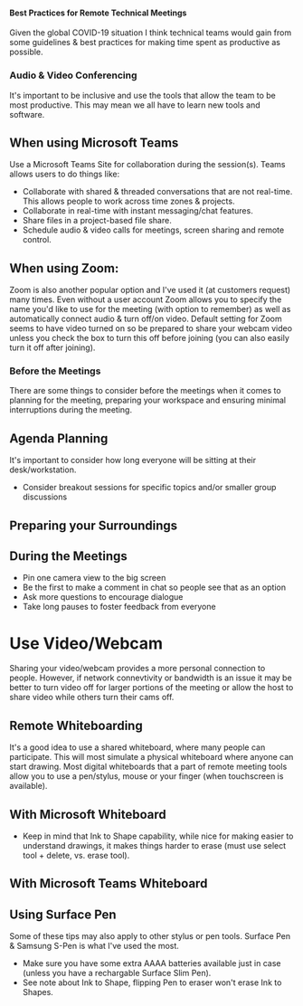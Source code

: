#### Best Practices for Remote Technical Meetings 
Given the global COVID-19 situation I think technical teams would gain from some guidelines & best practices for making time spent as productive as possible.


### Audio & Video Conferencing
It's important to be inclusive and use the tools that allow the team to be most productive. This may mean we all have to learn new tools and software.

## When using Microsoft Teams
Use a Microsoft Teams Site for collaboration during the session(s). Teams allows users to do things like:
  - Collaborate with shared & threaded conversations that are not real-time. This allows people to work across time zones & projects.
  - Collaborate in real-time with instant messaging/chat features.
  - Share files in a project-based file share.
  - Schedule audio & video calls for meetings, screen sharing and remote control.


## When using Zoom:
Zoom is also another popular option and I've used it (at customers request) many times. Even without a user account Zoom allows you to specify the name you'd like to use for the meeting (with option to remember) as well as automatically connect audio & turn off/on video. Default setting for Zoom seems to have video turned on so be prepared to share your webcam video unless you check the box to turn this off before joining (you can also easily turn it off after joining).

### Before the Meetings
There are some things to consider before the meetings when it comes to planning for the meeting, preparing your workspace and ensuring minimal interruptions during the meeting.

## Agenda Planning
It's important to consider how long everyone will be sitting at their desk/workstation.
  - Consider breakout sessions for specific topics and/or smaller group discussions

## Preparing your Surroundings


## During the Meetings

  - Pin one camera view to the big screen
  - Be the first to make a comment in chat so people see that as an option 
  - Ask more questions to encourage dialogue
  - Take long pauses to foster feedback from everyone


# Use Video/Webcam
Sharing your video/webcam provides a more personal connection to people. However, if network connevtivity or bandwidth is an issue it may be better to turn video off for larger portions of the meeting or allow the host to share video while others turn their cams off.

## Remote Whiteboarding
It's a good idea to use a shared whiteboard, where many people can participate. This will most simulate a physical whiteboard where anyone can start drawing. Most digital whiteboards that a part of remote meeting tools allow you to use a pen/stylus, mouse or your finger (when touchscreen is available). 

## With Microsoft Whiteboard

  - Keep in mind that Ink to Shape capability, while nice for making easier to understand drawings, it makes things harder to erase (must use select tool + delete, vs. erase tool).

## With Microsoft Teams Whiteboard



## Using Surface Pen
Some of these tips may also apply to other stylus or pen tools. Surface Pen & Samsung S-Pen is what I've used the most. 
  - Make sure you have some extra AAAA batteries available just in case (unless you have a rechargable Surface Slim Pen).
  - See note about Ink to Shape, flipping Pen to eraser won't erase Ink to Shapes. 
